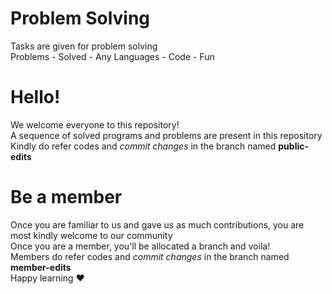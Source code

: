 # Problem Solving
Tasks are given for problem solving\
Problems - Solved - Any Languages - Code - Fun

# Hello!
We welcome everyone to this repository!\
A sequence of solved programs and problems are present in this repository\
Kindly do refer codes and _commit changes_ in the branch named **public-edits**

# Be a member
Once you are familiar to us and gave us as much contributions, you are most kindly welcome to our community\
Once you are a member, you'll be allocated a branch and voila!\
Members do refer codes and _commit changes_ in the branch named **member-edits**\
Happy learning ❤️ 
